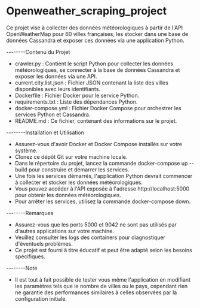 # Openweather_scraping_project


Ce projet vise à collecter des données météorologiques à partir de l'API OpenWeatherMap pour 60 villes françaises, les stocker dans une base de données Cassandra et exposer ces données via une application Python.

--------Contenu du Projet

* crawler.py : Contient le script Python pour collecter les données météorologiques, se connecter à la base de données Cassandra et exposer les données via une API.
* current.city.list.json : Fichier JSON contenant la liste des villes disponibles avec leurs identifiants.
* Dockerfile : Fichier Docker pour le service Python.
* requirements.txt : Liste des dépendances Python.
* docker-compose.yml : Fichier Docker Compose pour orchestrer les services Python et Cassandra.
* README.md : Ce fichier, contenant des informations sur le projet.

  
--------Installation et Utilisation

* Assurez-vous d'avoir Docker et Docker Compose installés sur votre système.
* Clonez ce dépôt Git sur votre machine locale.
* Dans le répertoire du projet, lancez la commande docker-compose up --build pour construire et démarrer les services.
* Une fois les services démarrés, l'application Python devrait commencer à collecter et stocker les données météorologiques.
* Vous pouvez accéder à l'API exposée à l'adresse http://localhost:5000 pour obtenir les données météorologiques.
* Pour arrêter les services, utilisez la commande docker-compose down.

--------Remarques

- Assurez-vous que les ports 5000 et 9042 ne sont pas utilisés par d'autres applications sur votre machine.
- Veuillez consulter les logs des containers pour diagnostiquer d'éventuels problèmes.
- Ce projet est fourni à titre éducatif et peut être adapté selon les besoins spécifiques.

--------Note

- Il est tout à fait possible de tester vous même l'application en modifiant les paramètres tels que le nombre de villes ou le pays, cependant rien ne garantie des performances similaires à celles observées par la configuration initiale.
